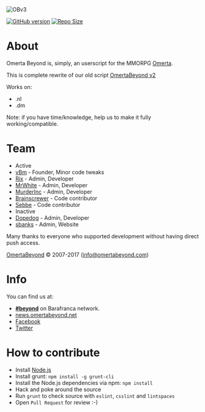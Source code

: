 ![OBv3](images/logo.png "Omerta Beyond v3")

[![GitHub version](https://badge.fury.io/gh/OmertaBeyond%2FOBv3.svg)](https://github.com/OmertaBeyond/OBv3/releases)
[![Repo Size](https://reposs.herokuapp.com/?path=OmertaBeyond/OBv3)](https://github.com/OmertaBeyond/OBv3/archive/master.zip)

# About

Omerta Beyond is, simply, an userscript for the MMORPG [Omerta](http://www.barafranca.com).

This is complete rewrite of our old script [OmertaBeyond v2](https://github.com/OmertaBeyond/OBv2)


Works on:
 * .nl
 * .dm

Note: if you have time/knowledge, help us to make it fully working/compatible.


# Team

* Active
 * [vBm](https://github.com/vBm) - Founder, Minor code tweaks
 * [Rix](https://github.com/Gwildor) - Admin, Developer
 * [MrWhite](https://github.com/Ivdbroek85) - Admin, Developer
 * [MurderInc](https://github.com/baelor) - Admin, Developer
 * [Brainscrewer](https://github.com/Brainscrewer) - Code contributor
 * [Sebbe](https://github.com/Sebbe) - Code contributor
* Inactive
 * [Dopedog](https://github.com/TheDopedog) - Admin, Developer
 * [sbanks](https://github.com/susanbanks) - Admin, Website

Many thanks to everyone who supported development without having direct push access.

[OmertaBeyond](http://www.omertabeyond.net/) © 2007-2017 (info@omertabeyond.com)


# Info

You can find us at:

 * [**#beyond**](irc://irc.barafranca.com/beyond "irc://irc.barafranca.com/beyond") on Barafranca network.
 * [news.omertabeyond.net](http://news.omertabeyond.net)
 * [Facebook](http://www.facebook.com/OmertaBeyond)
 * [Twitter](http://twitter.com/omertabeyond)


# How to contribute

* Install [Node.js](http://nodejs.org/download/)
* Install grunt: `npm install -g grunt-cli`
* Install the Node.js dependencies via npm: `npm install`
* Hack and poke around the source
* Run `grunt` to check source with `eslint`, `csslint` and `lintspaces`
* Open `Pull Request` for review :-)
